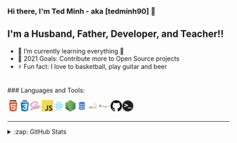### Hi there, I'm Ted Minh - aka [tedminh90] 👋

## I'm a Husband, Father, Developer, and Teacher!!

- 🌱 I’m currently learning everything 🤣
- 🥅 2021 Goals: Contribute more to Open Source projects
- ⚡ Fun fact: I love to basketball, play guitar and beer

<br />
### Languages and Tools:

[<img align="left" alt="HTML5" width="26px" src="https://raw.githubusercontent.com/github/explore/80688e429a7d4ef2fca1e82350fe8e3517d3494d/topics/html/html.png" />][html]
[<img align="left" alt="CSS3" width="26px" src="https://raw.githubusercontent.com/github/explore/80688e429a7d4ef2fca1e82350fe8e3517d3494d/topics/css/css.png" />][css]
[<img align="left" alt="Sass" width="26px" src="https://raw.githubusercontent.com/github/explore/80688e429a7d4ef2fca1e82350fe8e3517d3494d/topics/sass/sass.png" />][sass]
[<img align="left" alt="JavaScript" width="26px" src="https://raw.githubusercontent.com/github/explore/80688e429a7d4ef2fca1e82350fe8e3517d3494d/topics/javascript/javascript.png" />][javascript]
[<img align="left" alt="React" width="26px" src="https://raw.githubusercontent.com/github/explore/80688e429a7d4ef2fca1e82350fe8e3517d3494d/topics/react/react.png" />][reactjs]
[<img align="left" alt="Node.js" width="26px" src="https://raw.githubusercontent.com/github/explore/80688e429a7d4ef2fca1e82350fe8e3517d3494d/topics/nodejs/nodejs.png" />][nodejs]
[<img align="left" alt="SQL" width="26px" src="https://raw.githubusercontent.com/github/explore/80688e429a7d4ef2fca1e82350fe8e3517d3494d/topics/sql/sql.png" />][sql]
[<img align="left" alt="MySQL" width="26px" src="https://raw.githubusercontent.com/github/explore/80688e429a7d4ef2fca1e82350fe8e3517d3494d/topics/mysql/mysql.png" />][mysql]
[<img align="left" alt="MongoDB" width="26px" src="https://raw.githubusercontent.com/github/explore/80688e429a7d4ef2fca1e82350fe8e3517d3494d/topics/mongodb/mongodb.png" />][mongodb]
[<img align="left" alt="GitHub" width="26px" src="https://raw.githubusercontent.com/github/explore/78df643247d429f6cc873026c0622819ad797942/topics/github/github.png" />][github]
[<img align="left" alt="Terminal" width="26px" src="https://raw.githubusercontent.com/github/explore/80688e429a7d4ef2fca1e82350fe8e3517d3494d/topics/terminal/terminal.png" />][terminal]

<br />
<br />

---

<details>
  <summary>:zap: GitHub Stats</summary>

  <img align="left" alt="tedminh90's GitHub Stats" src="https://github-readme-git-master-tedminht90.vercel.app/api?username=tedminht90&show_icons=true&theme=tokyonight" />
  
  <img align="left" alt="tedminh90's GitHub Stats" src="https://github-readme-git-master-tedminht90.vercel.app/api?username=tedminht90&show_icons=true&theme=highcontrast" />
   <br />
  <img align="left" alt="tedminh90's GitHub Stats" src="https://github-readme-git-master-tedminht90.vercel.app/api/top-langs/?username=tedminht90&show_icons=true&langs_count=8" />
  <img align="right" alt="tedminh90's GitHub Stats" src="https://github-readme-git-master-tedminht90.vercel.app/api/wakatime?username=tedminht90&show_icons=true&layout=compact" />
</details>
<br />
<br />

[html]: https://www.w3schools.com/html/
[css]: https://www.w3schools.com/css/
[sass]: https://sass-lang.com/
[javascript]: https://www.javascript.com/
[reactjs]: https://reactjs.org/
[nodejs]: https://nodejs.org/en/
[sql]: https://www.w3schools.com/sql/
[mysql]: https://www.mysql.com/
[mongodb]: https://www.mongodb.com/
[github]: https://github.com/tedminht90
[terminal]: https://ubuntu.com/tutorials/command-line-for-beginners#1-overview
